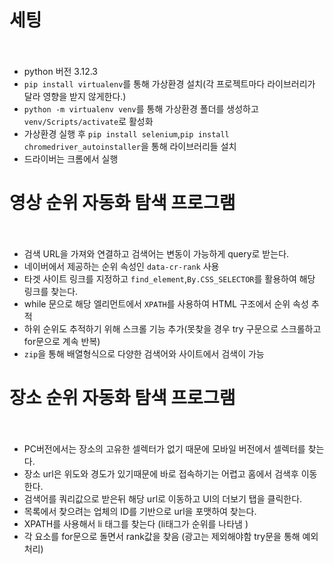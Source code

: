 # 세팅 <br/><br/>

- python 버전 3.12.3 <br/>
- `pip install virtualenv`를 통해 가상환경 설치(각 프로젝트마다 라이브러리가 달라 영향을 받지 않게한다.)<br/>
- `python -m virtualenv venv`를 통해 가상환경 폴더를 생성하고 `venv/Scripts/activate`로 활성화<br/>
- 가상환경 실행 후 `pip install selenium`,`pip install chromedriver_autoinstaller`을 통해 라이브러리들 설치<br/>
- 드라이버는 크롬에서 실행<br/>

# 영상 순위 자동화 탐색 프로그램 <br/><br/>

- 검색 URL을 가져와 연결하고 검색어는 변동이 가능하게 query로 받는다.<br/>
- 네이버에서 제공하는 순위 속성인 `data-cr-rank` 사용 <br/>
- 타겟 사이트 링크를 지정하고 `find_element`,`By.CSS_SELECTOR`를 활용하여 해당 링크를 찾는다. <br/>
- while 문으로 해당 엘리먼트에서 `XPATH`를 사용하여 HTML 구조에서 순위 속성 추적 <br/>
- 하위 순위도 추적하기 위해 스크롤 기능 추가(못찾을 경우 try 구문으로 스크롤하고 for문으로 계속 반복)<br/>
- `zip`을 통해 배열형식으로 다양한 검색어와 사이트에서 검색이 가능 <br/>

# 장소 순위 자동화 탐색 프로그램 <br/><br/>

- PC버전에서는 장소의 고유한 셀렉터가 없기 때문에 모바일 버전에서 셀렉터를 찾는다. <br/>
- 장소 url은 위도와 경도가 있기때문에 바로 접속하기는 어렵고 홈에서 검색후 이동한다. <br/>
- 검색어를 쿼리값으로 받은뒤 해당 url로 이동하고 UI의 더보기 탭을 클릭한다. <br/>
- 목록에서 찾으려는 업체의 ID를 기반으로 url을 포맷하여 찾는다. <br/>
- XPATH를 사용해서 li 태그를 찾는다 (li태그가 순위를 나타냄 )<br/>
- 각 요소를 for문으로 돌면서 rank값을 찾음 (광고는 제외해야함 try문을 통해 예외처리)